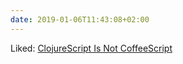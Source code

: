 ```yaml
---
date: 2019-01-06T11:43:08+02:00
---
```


Liked: [ClojureScript Is Not CoffeeScript](http://clojurescriptmadeeasy.com/blog/clojurescript-is-not-coffeescript.html)
